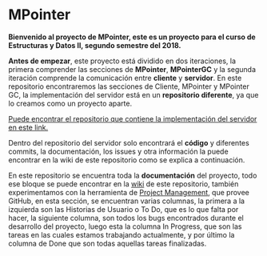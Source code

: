 # MPointer
**Bienvenido al proyecto de MPointer, este es un proyecto para el curso de Estructuras y Datos II, segundo semestre del 2018.** 

**Antes de empezar**, este proyecto está dividido en dos iteraciones, la primera comprender las secciones de **MPointer**, **MPointerGC** y la segunda iteración comprende la comunicación entre **cliente** y **servidor**. En este repositorio encontraremos las secciones de Cliente, MPointer y MPointer GC, la implementación del servidor está en un **repositorio diferente**, ya que lo creamos como un proyecto aparte. 

[Puede encontrar el repositorio que contiene la implementación del servidor en este link.](https://github.com/Maesly/MPointerServer)

Dentro del repositorio del servidor solo encontrará el **código** y diferentes commits, la documentación, los issues y otra información la puede encontrar en la wiki de este repositorio como se explica a continuación. 

En este repositorio se encuentra toda la **documentación** del proyecto, todo ese bloque se puede encontrar en la [wiki](https://github.com/d4n11083/MPointer/wiki) de este repositorio, también experimentamos con la herramienta de [Project Management](https://github.com/d4n11083/MPointer/projects/1), que provee GitHub, en esta sección, se encuentran varias columnas, la primera a la izquierda son las Historias de Usuario o To Do, que es lo que falta por hacer, la siguiente columna, son todos los bugs encontrados durante el desarrollo del proyecto, luego esta la columna In Progress, que son las tareas en las cuales estamos trabajando actualmente, y por último la columna de Done que son todas aquellas tareas finalizadas. 


